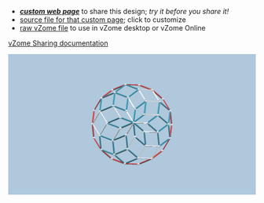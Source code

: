 
 - [***custom web page***][post] to share this design; *try it before you share it!*
 - [source file for that custom page][source]; click to customize
 - [raw vZome file][raw] to use in vZome desktop or vZome Online

[vZome Sharing documentation](https://vzome.github.io/vzome/sharing.html#how-it-works)

![Image](<72-hedron-V9_7-halved.png>)


[post]: <https://ThynStyx.github.io/vzome-sharing/2022/01/02/72-hedron-V9_7-halved-15-43-54.html>
[source]: <https://github.com/ThynStyx/vzome-sharing/edit/main/_posts/2022-01-02-72-hedron-V9_7-halved-15-43-54.md>
[raw]: <https://raw.githubusercontent.com/ThynStyx/vzome-sharing/main/2022/01/02/15-43-54-72-hedron-V9_7-halved/72-hedron-V9_7-halved.vZome>